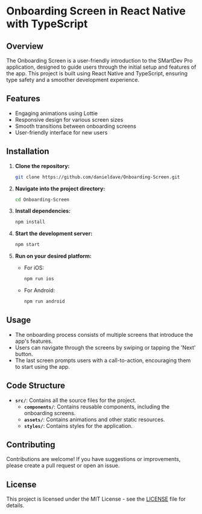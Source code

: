 
# Onboarding Screen in React Native with TypeScript

## Overview

The Onboarding Screen is a user-friendly introduction to the SMartDev Pro application, designed to guide users through the initial setup and features of the app. This project is built using React Native and TypeScript, ensuring type safety and a smoother development experience.

## Features

- Engaging animations using Lottie
- Responsive design for various screen sizes
- Smooth transitions between onboarding screens
- User-friendly interface for new users

## Installation

1. **Clone the repository:**

   ```bash
   git clone https://github.com/danieldave/Onboarding-Screen.git
   ```

2. **Navigate into the project directory:**

   ```bash
   cd Onboarding-Screen
   ```

3. **Install dependencies:**

   ```bash
   npm install
   ```

4. **Start the development server:**

   ```bash
   npm start
   ```

5. **Run on your desired platform:**

   - For iOS:

     ```bash
     npm run ios
     ```

   - For Android:

     ```bash
     npm run android
     ```

## Usage

- The onboarding process consists of multiple screens that introduce the app's features.
- Users can navigate through the screens by swiping or tapping the 'Next' button.
- The last screen prompts users with a call-to-action, encouraging them to start using the app.

## Code Structure

- **`src/`**: Contains all the source files for the project.
  - **`components/`**: Contains reusable components, including the onboarding screens.
  - **`assets/`**: Contains animations and other static resources.
  - **`styles/`**: Contains styles for the application.

## Contributing

Contributions are welcome! If you have suggestions or improvements, please create a pull request or open an issue.

## License

This project is licensed under the MIT License - see the [LICENSE](LICENSE) file for details.
